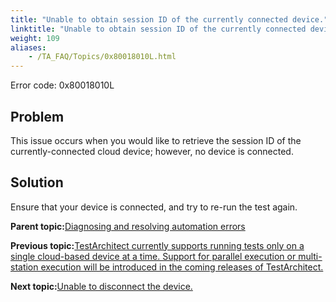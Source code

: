 ```yaml
--- 
title: "Unable to obtain session ID of the currently connected device."
linktitle: "Unable to obtain session ID of the currently connected device."
weight: 109
aliases: 
    - /TA_FAQ/Topics/0x80018010L.html
---
```


Error code: 0x80018010L

## Problem

This issue occurs when you would like to retrieve the session ID of the currently-connected cloud device; however, no device is connected.

## Solution

Ensure that your device is connected, and try to re-run the test again.

**Parent topic:**[Diagnosing and resolving automation errors](/TA_FAQ/Topics/faq.automation_error.html)

**Previous topic:**[TestArchitect currently supports running tests only on a single cloud-based device at a time. Support for parallel execution or multi-station execution will be introduced in the coming releases of TestArchitect.](/TA_FAQ/Topics/0x80018011L.html)

**Next topic:**[Unable to disconnect the device.](/TA_FAQ/Topics/0x80018009L.html)

